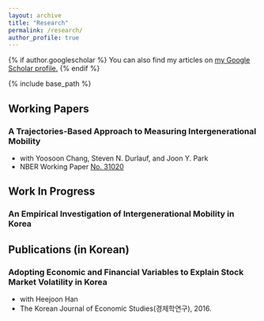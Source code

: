 ```yaml
---
layout: archive
title: "Research"
permalink: /research/
author_profile: true
---
```


{% if author.googlescholar %}
  You can also find my articles on <u><a href="{{author.googlescholar}}">my Google Scholar profile</a>.</u>
{% endif %}

{% include base_path %}

Working Papers
-----
### A Trajectories-Based Approach to Measuring Intergenerational Mobility
* with Yoosoon Chang, Steven N. Durlauf, and Joon Y. Park
* NBER Working Paper [No. 31020](https://www.nber.org/papers/w31020)


Work In Progress
-----

### An Empirical Investigation of Intergenerational Mobility in Korea


Publications (in Korean)
-----

### Adopting Economic and Financial Variables to Explain Stock Market Volatility in Korea
* with Heejoon Han
* The Korean Journal of Economic Studies(경제학연구), 2016.
